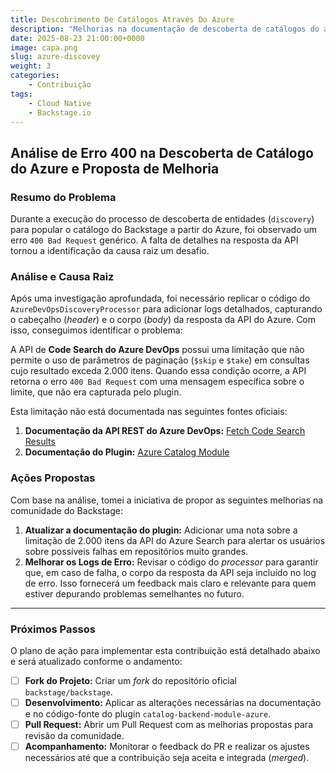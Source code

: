 ```yaml
---
title: Descobrimento De Catálogos Através Do Azure
description: "Melhorias na documentação de descoberta de catálogos do azure"
date: 2025-08-23 21:00:00+0000
image: capa.png
slug: azure-discovey
weight: 3
categories:
    - Contribuição
tags:
    - Cloud Native
    - Backstage.io
---
```


## Análise de Erro 400 na Descoberta de Catálogo do Azure e Proposta de Melhoria

### Resumo do Problema

Durante a execução do processo de descoberta de entidades (`discovery`) para popular o catálogo do Backstage a partir do Azure, foi observado um erro `400 Bad Request` genérico. A falta de detalhes na resposta da API tornou a identificação da causa raiz um desafio.

### Análise e Causa Raiz

Após uma investigação aprofundada, foi necessário replicar o código do `AzureDevOpsDiscoveryProcessor` para adicionar logs detalhados, capturando o cabeçalho (*header*) e o corpo (*body*) da resposta da API do Azure. Com isso, conseguimos identificar o problema:

A API de **Code Search do Azure DevOps** possui uma limitação que não permite o uso de parâmetros de paginação (`$skip` e `$take`) em consultas cujo resultado exceda 2.000 itens. Quando essa condição ocorre, a API retorna o erro `400 Bad Request` com uma mensagem específica sobre o limite, que não era capturada pelo plugin.

Esta limitação não está documentada nas seguintes fontes oficiais:
1.  **Documentação da API REST do Azure DevOps:** [Fetch Code Search Results](https://learn.microsoft.com/en-us/rest/api/azure/devops/search/code-search-results/fetch-code-search-results?view=azure-devops-rest-7.1&tabs=HTTP)
2.  **Documentação do Plugin:** [Azure Catalog Module](https://github.com/backstage/backstage/blob/master/plugins/catalog-backend-module-azure/README.md)

### Ações Propostas

Com base na análise, tomei a iniciativa de propor as seguintes melhorias na comunidade do Backstage:

1.  **Atualizar a documentação do plugin:** Adicionar uma nota sobre a limitação de 2.000 itens da API do Azure Search para alertar os usuários sobre possíveis falhas em repositórios muito grandes.
2.  **Melhorar os Logs de Erro:** Revisar o código do *processor* para garantir que, em caso de falha, o corpo da resposta da API seja incluído no log de erro. Isso fornecerá um feedback mais claro e relevante para quem estiver depurando problemas semelhantes no futuro.

---

### Próximos Passos

O plano de ação para implementar esta contribuição está detalhado abaixo e será atualizado conforme o andamento:

-   [ ] **Fork do Projeto:** Criar um *fork* do repositório oficial `backstage/backstage`.
-   [ ] **Desenvolvimento:** Aplicar as alterações necessárias na documentação e no código-fonte do plugin `catalog-backend-module-azure`.
-   [ ] **Pull Request:** Abrir um Pull Request com as melhorias propostas para revisão da comunidade.
-   [ ] **Acompanhamento:** Monitorar o feedback do PR e realizar os ajustes necessários até que a contribuição seja aceita e integrada (*merged*).
